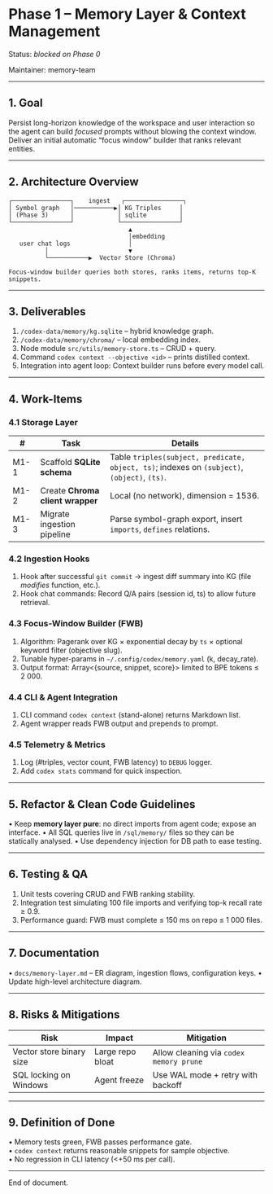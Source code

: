 # Phase 1 – Memory Layer & Context Management

Status: _blocked on Phase 0_

Maintainer: memory-team

-------------------------------------------------------------------

## 1. Goal

Persist long-horizon knowledge of the workspace and user interaction so the
agent can build *focused* prompts without blowing the context window.  Deliver
an initial automatic “focus window” builder that ranks relevant entities.

-------------------------------------------------------------------

## 2. Architecture Overview

```
┌────────────────┐    ingest   ┌────────────────┐
│ Symbol graph   │───────────▶│ KG Triples     │
│ (Phase 3)      │            │ sqlite         │
└────────────────┘            └────────────────┘
                                 ▲
                                 │embedding
   user chat logs                │
          │                      ▼
          └───────────▶  Vector Store (Chroma)

Focus-window builder queries both stores, ranks items, returns top-K snippets.
```

-------------------------------------------------------------------

## 3. Deliverables

1. `/codex-data/memory/kg.sqlite` – hybrid knowledge graph.
2. `/codex-data/memory/chroma/` – local embedding index.
3. Node module `src/utils/memory-store.ts` – CRUD + query.
4. Command `codex context --objective <id>` – prints distilled context.
5. Integration into agent loop: Context builder runs before every model call.

-------------------------------------------------------------------

## 4. Work-Items

### 4.1  Storage Layer

| # | Task | Details |
|---|------|---------|
| M1-1 | Scaffold **SQLite schema** | Table `triples(subject, predicate, object, ts)`; indexes on `(subject)`, `(object)`, `(ts)`. |
| M1-2 | Create **Chroma client wrapper** | Local (no network), dimension = 1536. |
| M1-3 | Migrate ingestion pipeline | Parse symbol-graph export, insert `imports`, `defines` relations. |

### 4.2  Ingestion Hooks

1. Hook after successful `git commit` → ingest diff summary into KG (file *modifies* function, etc.).
2. Hook chat commands: Record Q/A pairs (session id, ts) to allow future retrieval.

### 4.3  Focus-Window Builder (FWB)

1. Algorithm: Pagerank over KG × exponential decay by `ts` × optional keyword filter (objective slug).
2. Tunable hyper-params in `~/.config/codex/memory.yaml` (k, decay_rate).
3. Output format: Array<{source, snippet, score}> limited to BPE tokens ≤ 2 000.

### 4.4  CLI & Agent Integration

1. CLI command `codex context` (stand-alone) returns Markdown list.
2. Agent wrapper reads FWB output and prepends to prompt.

### 4.5  Telemetry & Metrics

1. Log (#triples, vector count, FWB latency) to `DEBUG` logger.
2. Add `codex stats` command for quick inspection.

-------------------------------------------------------------------

## 5. Refactor & Clean Code Guidelines

• Keep **memory layer pure**: no direct imports from agent code; expose an interface.
• All SQL queries live in `/sql/memory/` files so they can be statically analysed.
• Use dependency injection for DB path to ease testing.

-------------------------------------------------------------------

## 6. Testing & QA

1. Unit tests covering CRUD and FWB ranking stability.
2. Integration test simulating 100 file imports and verifying top-k recall rate ≥ 0.9.
3. Performance guard: FWB must complete ≤ 150 ms on repo ≤ 1 000 files.

-------------------------------------------------------------------

## 7. Documentation

• `docs/memory-layer.md` – ER diagram, ingestion flows, configuration keys.
• Update high-level architecture diagram.

-------------------------------------------------------------------

## 8. Risks & Mitigations

| Risk | Impact | Mitigation |
|------|--------|-----------|
| Vector store binary size | Large repo bloat | Allow cleaning via `codex memory prune` |
| SQL locking on Windows | Agent freeze | Use WAL mode + retry with backoff |

-------------------------------------------------------------------

## 9. Definition of Done

• Memory tests green, FWB passes performance gate.  
• `codex context` returns reasonable snippets for sample objective.  
• No regression in CLI latency (<+50 ms per call).

-------------------------------------------------------------------

End of document.
